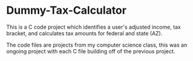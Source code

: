 # Dummy-Tax-Calculator
This is a C code project which identifies a user's adjusted income, tax bracket, and calculates tax amounts for federal and state (AZ).  

The code files are projects from my computer science class, this was an ongoing project with each C file building off of the previous project.  
